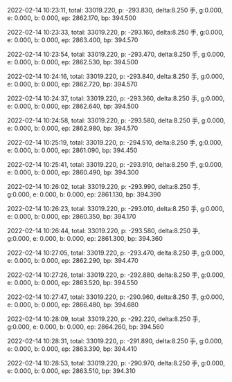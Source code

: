2022-02-14 10:23:11, total: 33019.220, p: -293.830, delta:8.250 手, g:0.000, e: 0.000, b: 0.000, ep: 2862.170, bp: 394.500

2022-02-14 10:23:33, total: 33019.220, p: -293.160, delta:8.250 手, g:0.000, e: 0.000, b: 0.000, ep: 2863.400, bp: 394.570

2022-02-14 10:23:54, total: 33019.220, p: -293.470, delta:8.250 手, g:0.000, e: 0.000, b: 0.000, ep: 2862.530, bp: 394.500

2022-02-14 10:24:16, total: 33019.220, p: -293.840, delta:8.250 手, g:0.000, e: 0.000, b: 0.000, ep: 2862.720, bp: 394.570

2022-02-14 10:24:37, total: 33019.220, p: -293.360, delta:8.250 手, g:0.000, e: 0.000, b: 0.000, ep: 2862.640, bp: 394.500

2022-02-14 10:24:58, total: 33019.220, p: -293.580, delta:8.250 手, g:0.000, e: 0.000, b: 0.000, ep: 2862.980, bp: 394.570

2022-02-14 10:25:19, total: 33019.220, p: -294.510, delta:8.250 手, g:0.000, e: 0.000, b: 0.000, ep: 2861.090, bp: 394.450

2022-02-14 10:25:41, total: 33019.220, p: -293.910, delta:8.250 手, g:0.000, e: 0.000, b: 0.000, ep: 2860.490, bp: 394.300

2022-02-14 10:26:02, total: 33019.220, p: -293.990, delta:8.250 手, g:0.000, e: 0.000, b: 0.000, ep: 2861.130, bp: 394.390

2022-02-14 10:26:23, total: 33019.220, p: -293.010, delta:8.250 手, g:0.000, e: 0.000, b: 0.000, ep: 2860.350, bp: 394.170

2022-02-14 10:26:44, total: 33019.220, p: -293.580, delta:8.250 手, g:0.000, e: 0.000, b: 0.000, ep: 2861.300, bp: 394.360

2022-02-14 10:27:05, total: 33019.220, p: -293.470, delta:8.250 手, g:0.000, e: 0.000, b: 0.000, ep: 2862.290, bp: 394.470

2022-02-14 10:27:26, total: 33019.220, p: -292.880, delta:8.250 手, g:0.000, e: 0.000, b: 0.000, ep: 2863.520, bp: 394.550

2022-02-14 10:27:47, total: 33019.220, p: -290.960, delta:8.250 手, g:0.000, e: 0.000, b: 0.000, ep: 2866.480, bp: 394.680

2022-02-14 10:28:09, total: 33019.220, p: -292.220, delta:8.250 手, g:0.000, e: 0.000, b: 0.000, ep: 2864.260, bp: 394.560

2022-02-14 10:28:31, total: 33019.220, p: -291.890, delta:8.250 手, g:0.000, e: 0.000, b: 0.000, ep: 2863.390, bp: 394.410

2022-02-14 10:28:53, total: 33019.220, p: -290.970, delta:8.250 手, g:0.000, e: 0.000, b: 0.000, ep: 2863.510, bp: 394.310